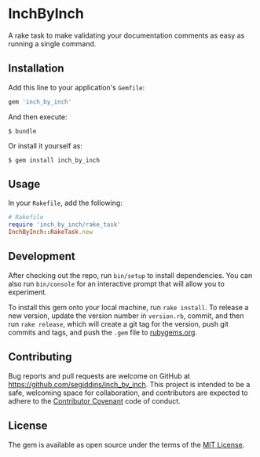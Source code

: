 # InchByInch

A rake task to make validating your documentation comments as easy as running
a single command.

## Installation

Add this line to your application's `Gemfile`:

```ruby
gem 'inch_by_inch'
```

And then execute:

    $ bundle

Or install it yourself as:

    $ gem install inch_by_inch

## Usage

In your `Rakefile`, add the following:

```ruby
# Rakefile
require 'inch_by_inch/rake_task'
InchByInch::RakeTask.new
```

## Development

After checking out the repo, run `bin/setup` to install dependencies. You can
also run `bin/console` for an interactive prompt that will allow you to
experiment.

To install this gem onto your local machine, run `rake install`. To
release a new version, update the version number in `version.rb`, commit,
and then run `rake release`, which will create a git tag for the version, push
git commits and tags, and push the `.gem` file to
[rubygems.org](https://rubygems.org).

## Contributing

Bug reports and pull requests are welcome on GitHub at
https://github.com/segiddins/inch_by_inch. This project is intended to be a
safe, welcoming space for collaboration, and contributors are expected to adhere
to the [Contributor Covenant](http://contributor-covenant.org) code of conduct.

## License

The gem is available as open source under the terms of the [MIT
License](http://opensource.org/licenses/MIT).
